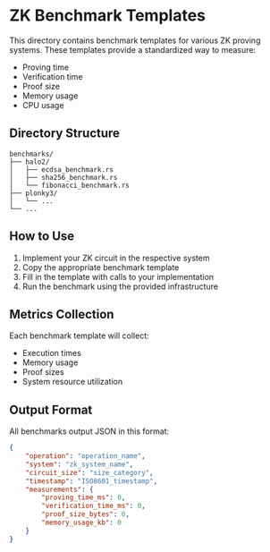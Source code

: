 # ZK Benchmark Templates

This directory contains benchmark templates for various ZK proving systems. These templates provide a standardized way to measure:
- Proving time
- Verification time
- Proof size
- Memory usage
- CPU usage

## Directory Structure
```
benchmarks/
├── halo2/
│   ├── ecdsa_benchmark.rs
│   ├── sha256_benchmark.rs
│   └── fibonacci_benchmark.rs
├── plonky3/
│   └── ...
└── ...
```

## How to Use

1. Implement your ZK circuit in the respective system
2. Copy the appropriate benchmark template
3. Fill in the template with calls to your implementation
4. Run the benchmark using the provided infrastructure

## Metrics Collection
Each benchmark template will collect:
- Execution times
- Memory usage
- Proof sizes
- System resource utilization

## Output Format
All benchmarks output JSON in this format:
```json
{
    "operation": "operation_name",
    "system": "zk_system_name",
    "circuit_size": "size_category",
    "timestamp": "ISO8601_timestamp",
    "measurements": {
        "proving_time_ms": 0,
        "verification_time_ms": 0,
        "proof_size_bytes": 0,
        "memory_usage_kb": 0
    }
}
```